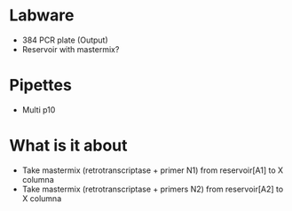 # Labware
- 384 PCR plate (Output)
- Reservoir with mastermix?

# Pipettes
- Multi p10

# What is it about

- Take mastermix (retrotranscriptase + primer N1) from reservoir[A1] to X columna
- Take mastermix (retrotranscriptase + primers N2) from reservoir[A2] to X columna
